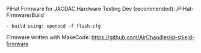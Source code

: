 PiHat Firmware for JACDAC Hardware Testing 
 Dev (recommended): /PiHat-Firmware/Build
 
	- build using: openocd -f flash.cfg
 Firmware written with MakeCode: https://github.com/AirChandler/jd-shield-firmware
